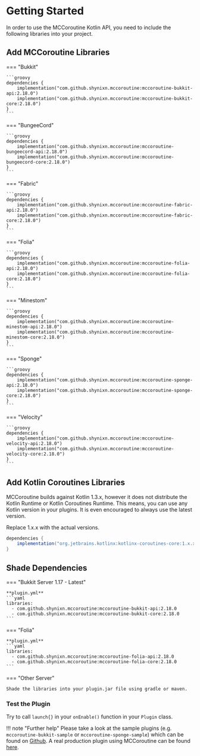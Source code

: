 # Getting Started

In order to use the MCCoroutine Kotlin API, you need to include the following libraries into your project.

## Add MCCoroutine Libraries

=== "Bukkit"

    ```groovy
    dependencies {
        implementation("com.github.shynixn.mccoroutine:mccoroutine-bukkit-api:2.18.0")
        implementation("com.github.shynixn.mccoroutine:mccoroutine-bukkit-core:2.18.0")
    }
    ```

=== "BungeeCord"

    ```groovy
    dependencies {
        implementation("com.github.shynixn.mccoroutine:mccoroutine-bungeecord-api:2.18.0")
        implementation("com.github.shynixn.mccoroutine:mccoroutine-bungeecord-core:2.18.0")
    }
    ```

=== "Fabric"

    ```groovy
    dependencies {
        implementation("com.github.shynixn.mccoroutine:mccoroutine-fabric-api:2.18.0")
        implementation("com.github.shynixn.mccoroutine:mccoroutine-fabric-core:2.18.0")
    }
    ```

=== "Folia"

    ```groovy
    dependencies {
        implementation("com.github.shynixn.mccoroutine:mccoroutine-folia-api:2.18.0")
        implementation("com.github.shynixn.mccoroutine:mccoroutine-folia-core:2.18.0")
    }
    ```

=== "Minestom"

    ```groovy
    dependencies {
        implementation("com.github.shynixn.mccoroutine:mccoroutine-minestom-api:2.18.0")
        implementation("com.github.shynixn.mccoroutine:mccoroutine-minestom-core:2.18.0")
    }
    ```

=== "Sponge"

    ```groovy
    dependencies {
        implementation("com.github.shynixn.mccoroutine:mccoroutine-sponge-api:2.18.0")
        implementation("com.github.shynixn.mccoroutine:mccoroutine-sponge-core:2.18.0")
    }
    ```

=== "Velocity"

    ```groovy
    dependencies {
        implementation("com.github.shynixn.mccoroutine:mccoroutine-velocity-api:2.18.0")
        implementation("com.github.shynixn.mccoroutine:mccoroutine-velocity-core:2.18.0")
    }
    ```

## Add Kotlin Coroutines Libraries

MCCoroutine builds against Kotlin 1.3.x, however it does not distribute the Kotlin Runtime or Kotlin Coroutines Runtime.
This means, you can use any Kotlin version in your plugins. It is even encouraged to always use the latest version.

Replace 1.x.x with the actual versions. 

```groovy
dependencies {
    implementation("org.jetbrains.kotlinx:kotlinx-coroutines-core:1.x.x")
}
```

## Shade Dependencies

=== "Bukkit Server 1.17 - Latest"

    **plugin.yml**
    ```yaml
    libraries:
      - com.github.shynixn.mccoroutine:mccoroutine-bukkit-api:2.18.0
      - com.github.shynixn.mccoroutine:mccoroutine-bukkit-core:2.18.0
    ```

=== "Folia"

    **plugin.yml**
    ```yaml
    libraries:
      - com.github.shynixn.mccoroutine:mccoroutine-folia-api:2.18.0
      - com.github.shynixn.mccoroutine:mccoroutine-folia-core:2.18.0
    ```


=== "Other Server"

    Shade the libraries into your plugin.jar file using gradle or maven. 


### Test the Plugin

Try to call ``launch{}`` in your ``onEnable()`` function in your ``Plugin`` class.

!!! note "Further help"
    Please take a look at the sample plugins (e.g. ``mccoroutine-bukkit-sample`` or ``mccoroutine-sponge-sample``) which
    can be found on [Github](https://github.com/Shynixn/MCCoroutine).
    A real production plugin using MCCoroutine can be found [here](https://github.com/Shynixn/BlockBall).
